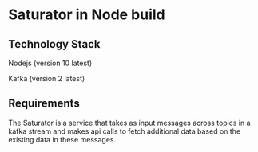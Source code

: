 # Saturator in Node build

## Technology Stack
Nodejs (version 10 latest)

Kafka (version 2 latest)

## Requirements

The Saturator is a service that takes as input messages across topics in a kafka stream and makes
api calls to fetch additional data based on the existing data in these messages.


